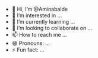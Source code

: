 - 👋 Hi, I’m @Aminabalde
- 👀 I’m interested in ...
- 🌱 I’m currently learning ...
- 💞️ I’m looking to collaborate on ...
- 📫 How to reach me ...
- 😄 Pronouns: ...
- ⚡ Fun fact: ...

<!---
Aminabalde/Aminabalde is a ✨ special ✨ repository because its `README.md` (this file) appears on your GitHub profile.
You can click the Preview link to take a look at your changes.
--->
